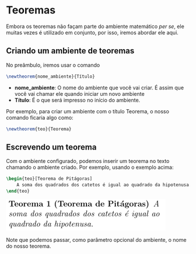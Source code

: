# Teoremas

Embora os teoremas não façam parte do ambiente matemático *per se*, ele muitas vezes é utilizado em conjunto, por isso, iremos abordar ele aqui.

## Criando um ambiente de teoremas

No preâmbulo, iremos usar o comando

``` tex
\newtheorem{nome_ambiente}{Título}
```

- **nome_ambiente**:
    O nome do ambiente que você vai criar. É assim que você vai chamar ele quando iniciar um novo ambiente
- **Título**:
    É o que será impresso no início do ambiente.

Por exemplo, para criar um ambiente com o título Teorema, o nosso comando ficaria algo como:

``` tex
\newtheorem{teo}{Teorema}
```

## Escrevendo um teorema

Com o ambiente configurado, podemos inserir um teorema no texto chamando o ambiente criado.
Por exemplo, usando o exemplo acima:

``` tex
\begin{teo}[Teorema de Pitágoras]
    A soma dos quadrados dos catetos é igual ao quadrado da hipotenusa.
\end{teo}
```

![teorema de pitágoras](./img/teorema.png)

Note que podemos passar, como parâmetro opcional do ambiente, o nome do nosso teorema.